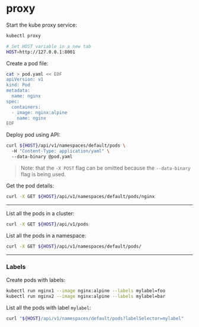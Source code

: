 # proxy

Start the kube proxy service:
```bash
kubectl proxy

# Set HOST variable in a new tab
HOST=http://127.0.0.1:8001
```

Create a pod file:
```bash
cat > pod.yaml << EOF
apiVersion: v1
kind: Pod
metadata:
  name: nginx
spec:
  containers:
  - image: nginx:alpine
    name: nginx
EOF
```

Deploy pod using API:
```bash
curl ${HOST}/api/v1/namespaces/default/pods \
  -H "Content-Type: application/yaml" \
  --data-binary @pod.yaml
```
> Note: that the `-X POST` flag can be omitted because the `--data-binary` flag is being used.

Get the pod details:
```bash
curl -X GET ${HOST}/api/v1/namespaces/default/pods/nginx
```
---

List all the pods in a cluster:
```bash
curl -X GET ${HOST}/api/v1/pods
```

List all the pods in a namespace:
```bash
curl -X GET ${HOST}/api/v1/namespaces/default/pods/
```

---

### Labels

Create pods with labels:
```bash
kubectl run nginx1 --image nginx:alpine --labels mylabel=foo
kubectl run nginx2 --image nginx:alpine --labels mylabel=bar
```

List all the pods with label `mylabel`:
```bash
curl "${HOST}/api/v1/namespaces/default/pods?labelSelector=mylabel"
```






